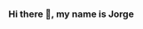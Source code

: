 ### Hi there 👋, my name is Jorge

<!--
**jorge-llanque/jorge-llanque** is a ✨ _special_ ✨ repository because its `README.md` (this file) appears on your GitHub profile.

Here are some ideas to get you started:

- 🕌 I considere me as a Javascript evangelist
- 🎓 Bachelor of System Engineering
- 🔭 I’m currently working on freelance
- 🌱 I’m currently learning AWS
- 👯 I’m looking to collaborate on startup
- 🤔 I’m looking for help with other developers
- 💬 Ask me about anything
-->
